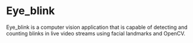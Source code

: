 # Eye_blink
Eye_blink is a computer vision application that is capable of detecting and counting blinks in live video streams using facial landmarks and OpenCV.
